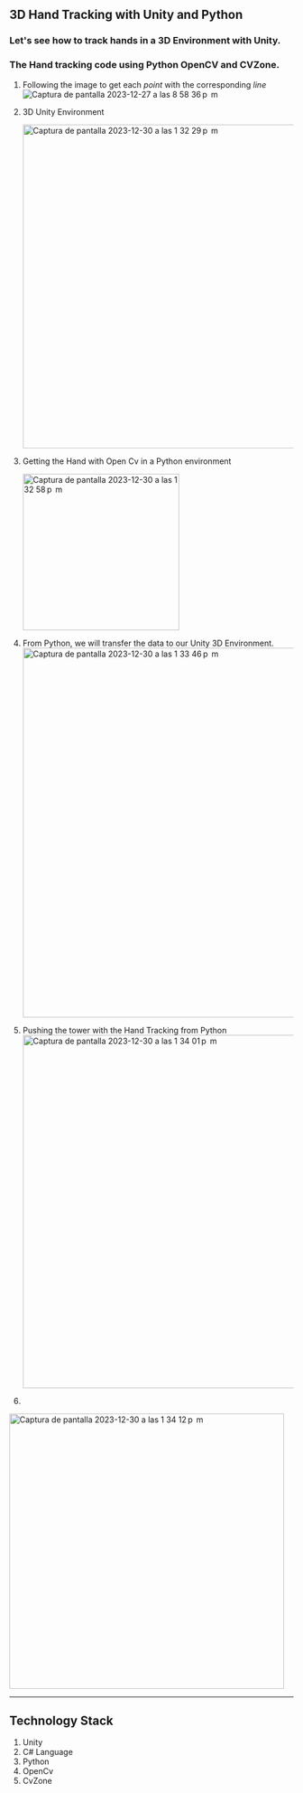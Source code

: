 ## 3D Hand Tracking with Unity and Python

### Let's see how to track hands in a 3D Environment with Unity. 
### The Hand tracking code using Python OpenCV and CVZone. 

1. Following the image to get each *point* with the corresponding *line*
![Captura de pantalla 2023-12-27 a las 8 58 36 p  m](https://github.com/Carolina-Riddick/3D-HandTracking-Unity-Python-OpenCV/assets/107819898/78444e5a-11a7-4c75-8137-05b458b3654e)


2. 3D Unity Environment
   
  	<img width="573" alt="Captura de pantalla 2023-12-30 a las 1 32 29 p  m" src="https://github.com/Carolina-Riddick/3D-HandTracking-Unity-Python-OpenCV/assets/107819898/bf0cb47c-07b5-497a-943a-b3f60180938b">

3. Getting the Hand with Open Cv in a Python environment

   <img width="277" alt="Captura de pantalla 2023-12-30 a las 1 32 58 p  m" src="https://github.com/Carolina-Riddick/3D-HandTracking-Unity-Python-OpenCV/assets/107819898/74a08cac-1f0e-4992-86be-17a0b9f5bbdd">


5. From Python, we will transfer the data to our Unity 3D Environment.
   <img width="654" alt="Captura de pantalla 2023-12-30 a las 1 33 46 p  m" src="https://github.com/Carolina-Riddick/3D-HandTracking-Unity-Python-OpenCV/assets/107819898/b9597383-0013-456b-a4e1-9f8de22ff97d">


6. Pushing the tower with the Hand Tracking from Python
   <img width="625" alt="Captura de pantalla 2023-12-30 a las 1 34 01 p  m" src="https://github.com/Carolina-Riddick/3D-HandTracking-Unity-Python-OpenCV/assets/107819898/f64e4ef3-a08e-4fa6-bff0-f489031ebacf">

7. 

  <img width="487" alt="Captura de pantalla 2023-12-30 a las 1 34 12 p  m" src="https://github.com/Carolina-Riddick/3D-HandTracking-Unity-Python-OpenCV/assets/107819898/8307095d-8a3e-41a8-8f74-3ba395a82091">


  ----
  ## Technology Stack
  1. Unity
  2. C# Language
  3. Python
  4. OpenCv
  5. CvZone
